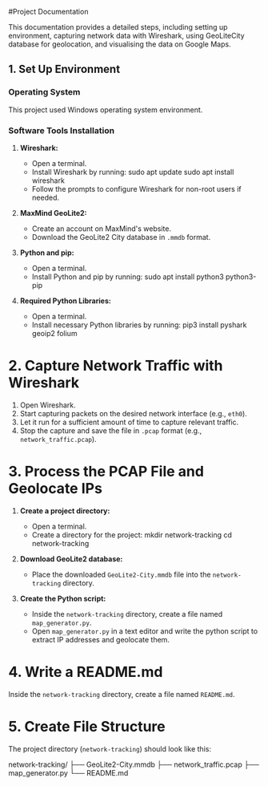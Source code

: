 #Project Documentation

This documentation provides a detailed steps, including setting up environment, capturing network data with Wireshark, using GeoLiteCity database for geolocation, and visualising the data on Google Maps. 

## 1. Set Up Environment

### Operating System

This project used Windows operating system environment.

### Software Tools Installation

1. **Wireshark:**
   - Open a terminal.
   - Install Wireshark by running:
     sudo apt update
     sudo apt install wireshark
   - Follow the prompts to configure Wireshark for non-root users if needed.

2. **MaxMind GeoLite2:**
   - Create an account on MaxMind's website.
   - Download the GeoLite2 City database in `.mmdb` format.

3. **Python and pip:**
   - Open a terminal.
   - Install Python and pip by running:
     sudo apt install python3 python3-pip

4. **Required Python Libraries:**
   - Open a terminal.
   - Install necessary Python libraries by running:
     pip3 install pyshark geoip2 folium

# 2. Capture Network Traffic with Wireshark

1. Open Wireshark.
2. Start capturing packets on the desired network interface (e.g., `eth0`).
3. Let it run for a sufficient amount of time to capture relevant traffic.
4. Stop the capture and save the file in `.pcap` format (e.g., `network_traffic.pcap`).

# 3. Process the PCAP File and Geolocate IPs

1. **Create a project directory:**
   - Open a terminal.
   - Create a directory for the project:
     mkdir network-tracking
     cd network-tracking

2. **Download GeoLite2 database:**
   - Place the downloaded `GeoLite2-City.mmdb` file into the `network-tracking` directory.

3. **Create the Python script:**
   - Inside the `network-tracking` directory, create a file named `map_generator.py`.
   - Open `map_generator.py` in a text editor and write the python script to extract IP addresses and geolocate them.
   
# 4. Write a README.md

Inside the `network-tracking` directory, create a file named `README.md`.

# 5. Create File Structure

The project directory (`network-tracking`) should look like this:

network-tracking/
├── GeoLite2-City.mmdb
├── network_traffic.pcap
├── map_generator.py
└── README.md